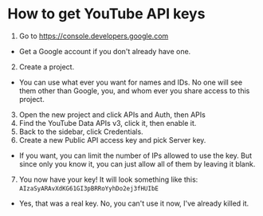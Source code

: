 # How to get YouTube API keys

1. Go to https://console.developers.google.com
  * Get a Google account if you don't already have one.
2. Create a project.
  * You can use what ever you want for names and IDs. No one will see them other than Google, you, and whom ever you share access to this project.
3. Open the new project and click APIs and Auth, then APIs
4. Find the YouTube Data APIs v3, click it, then enable it.
5. Back to the sidebar, click Credentials.
6. Create a new Public API access key and pick Server key.
  * If you want, you can limit the number of IPs allowed to use the key. But since only you know it, you can just allow all of them by leaving it blank.
7. You now have your key! It will look something like this: `AIzaSyARAvXdKG61GI3pBRRoYyhDo2ej3fHUIbE`
  * Yes, that was a real key. No, you can't use it now, I've already killed it.
